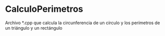 # CalculoPerimetros
Archivo *.cpp que calcula la circunferencia de un círculo y los perímetros de un triángulo y un rectángulo
